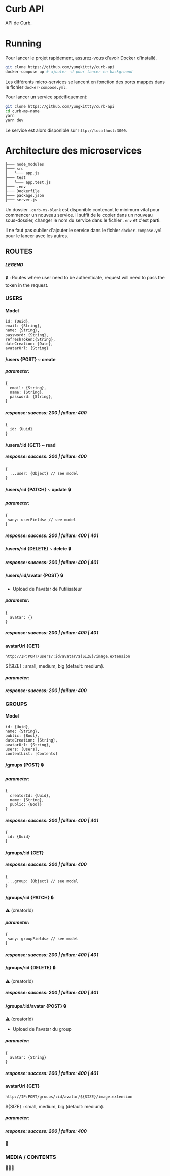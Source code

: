 # Curb API

API de Curb.

# Running

Pour lancer le projet rapidement, assurez-vous d'avoir Docker d'installé.

```bash
git clone https://github.com/yungkittty/curb-api
docker-compose up # ajouter -d pour lancer en background
```

Les différents micro-services se lancent en fonction des ports mappés dans le fichier `docker-compose.yml`.

Pour lancer un service spécifiquement:

```bash
git clone https://github.com/yungkittty/curb-api
cd curb-ms-name
yarn
yarn dev
```

Le service est alors disponible sur `http://localhost:3000`.

# Architecture des microservices

```
├─── node_modules
├─── src
│   └─── app.js
├─── test
│   └─── app.test.js
├─── .env
├─── Dockerfile
├─── package.json
├─── server.js
```

Un dossier `.curb-ms-blank` est disponible contenant le minimum vital pour commencer un nouveau service. Il suffit de le copier dans un nouveau sous-dossier, changer le nom du service dans le fichier `.env` et c'est parti.

Il ne faut pas oublier d'ajouter le service dans le fichier `docker-compose.yml` pour le lancer avec les autres.

## ROUTES

##### LEGEND

:lock: : Routes where user need to be authenticate, request will need to pass the token in the request.

### USERS

#### Model

```
id: {Uuid},
email: {String},
name: {String},
password: {String},
refreshToken:{String},
dateCreation: {Date},
avatarUrl: {String}

```

#### /users {POST} ~ create

##### parameter:

```
{
  email: {String},
  name: {String},
  password: {String},
}
```

##### response: success: 200 | failure: 400

```
{
  id: {Uuid}
}
```

#### /users/:id {GET} ~ read

##### response: success: 200 | failure: 400

```
{
  ...user: {Object} // see model
}
```

#### /users/:id {PATCH} ~ update :lock:

##### parameter:

```
{
 <any: userFields> // see model
}
```

##### response: success: 200 | failure: 400 | 401

#### /users/:id {DELETE} ~ delete :lock:

##### response: success: 200 | failure: 400 | 401

#### /users/:id/avatar {POST} :lock:

- Upload de l'avatar de l'utilisateur

##### parameter:

```
{
  avatar: {}
}
```

##### response: success: 200 | failure: 400 | 401

#### avatarUrl {GET}

`http://IP:PORT/users/:id/avatar/${SIZE}/image.extension`

\${SIZE} : small, medium, big (default: medium).

##### parameter:

##### response: success: 200 | failure: 400

### GROUPS

#### Model

```
id: {Uuid},
name: {String},
public: {Bool},
dateCreation: {String},
avatarUrl: {String},
users: [Users],
contentList: [Contents]

```

#### /groups {POST} :lock:

##### parameter:

```
{
  creatorId: {Uuid},
  name: {String},
  public: {Bool}
}
```

##### response: success: 200 | failure: 400 | 401

```
{
 id: {Uuid}
}
```

#### /groups/:id {GET}

##### response: success: 200 | failure: 400

```
{
 ...group: {Object} // see model
}
```

#### /groups/:id {PATCH} :lock:

:warning: (creatorId)

##### parameter:

```
{
 <any: groupFields> // see model
}
```

##### response: success: 200 | failure: 400 | 401

#### /groups/:id {DELETE} :lock:

:warning: (creatorId)

##### response: success: 200 | failure: 400 | 401

#### /groups/:id/avatar {POST} :lock:

:warning: (creatorId)

- Upload de l'avatar du group

##### parameter:

```
{
  avatar: {String}
}
```

##### response: success: 200 | failure: 400 | 401

#### avatarUrl {GET}

`http://IP:PORT/groups/:id/avatar/${SIZE}/image.extension`

\${SIZE} : small, medium, big (default: medium).

##### parameter:

##### response: success: 200 | failure: 400

:construction:

### MEDIA / CONTENTS

:construction::construction::construction:

